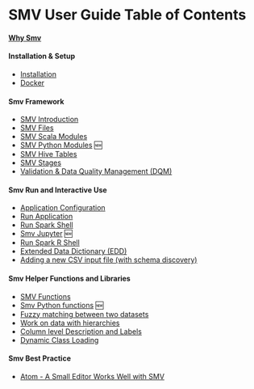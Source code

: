 # SMV User Guide Table of Contents

#### [Why Smv](why_smv.md)
#### Installation & Setup
  * [Installation](smv_install.md)
  * [Docker](docker.md)

#### Smv Framework
  * [SMV Introduction](smv_intro.md)
  * [SMV Files](smv_file.md)
  * [SMV Scala Modules](smv_module.md)
  * [SMV Python Modules](smv_module_python.md) :new:
  * [SMV Hive Tables](smv_hive.md)
  * [SMV Stages](smv_stages.md)
  * [Validation & Data Quality Management (DQM)](dqm.md)

#### Smv Run and Interactive Use
  * [Application Configuration](app_config.md)
  * [Run Application](run_app.md)
  * [Run Spark Shell](run_shell.md)
  * [Smv Jupyter](smv_jupyter.md) :new:
  * [Run Spark R Shell](smv_r.md)
  * [Extended Data Dictionary (EDD)](edd.md)
  * [Adding a new CSV input file (with schema discovery)](schema_discovery.md)

#### Smv Helper Functions and Libraries
  * [SMV Functions](functions.md)
  * [Smv Python functions](smv_python_funcs.md) :new:
  * [Fuzzy matching between two datasets](smv_entity_matcher.md)
  * [Work on data with hierarchies](smv_hier.md)
  * [Column level Description and Labels](smv_desc_label.md)
  * [Dynamic Class Loading](class_loader.md)
  
#### Smv Best Practice
  * [Atom - A Small Editor Works Well with SMV](atom.md)
